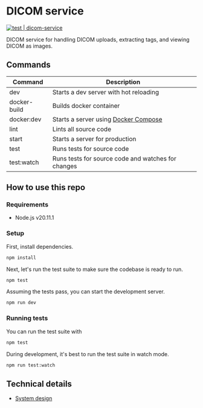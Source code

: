 # DICOM service

[![test | dicom-service](https://github.com/macdonaldr93/dicom-service/actions/workflows/test-dicom-service.yml/badge.svg?branch=main)](https://github.com/macdonaldr93/dicom-service/actions/workflows/test-dicom-service.yml)

DICOM service for handling DICOM uploads, extracting tags, and viewing DICOM as images.

## Commands

| Command      | Description                                                              |
| ------------ | ------------------------------------------------------------------------ |
| dev          | Starts a dev server with hot reloading                                   |
| docker-build | Builds docker container                                                  |
| docker:dev   | Starts a server using [Docker Compose](https://docs.docker.com/compose/) |
| lint         | Lints all source code                                                    |
| start        | Starts a server for production                                           |
| test         | Runs tests for source code                                               |
| test:watch   | Runs tests for source code and watches for changes                       |

## How to use this repo

### Requirements

- Node.js v20.11.1

### Setup

First, install dependencies.

```bash
npm install
```

Next, let's run the test suite to make sure the codebase is ready to run.

```bash
npm test
```

Assuming the tests pass, you can start the development server.

```bash
npm run dev
```

### Running tests

You can run the test suite with

```bash
npm test
```

During development, it's best to run the test suite in watch mode.

```bash
npm run test:watch
```

## Technical details

- [System design](./docs/SYSTEM-DESIGN.md)
